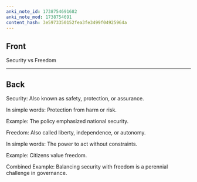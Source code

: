```yaml
---
anki_note_id: 1738754691682
anki_note_mod: 1738754691
content_hash: 3e5973350152fea3fe3499f04925964a
---
```


## Front

Security vs Freedom

<hr/>

## Back

Security: Also known as safety, protection, or assurance.  
  
In simple words: Protection from harm or risk.  
  
Example: The policy emphasized national security.  
  
Freedom: Also called liberty, independence, or autonomy.  
  
In simple words: The power to act without constraints.  
  
Example: Citizens value freedom.  
  
Combined Example: Balancing security with freedom is a perennial challenge in governance.